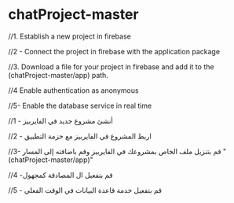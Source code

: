 # chatProject-master

//1. Establish a new project in firebase

//2 - Connect the project in firebase with the application package

//3. Download a file for your project in firebase and add it to the (chatProject-master/app) path.

//4 Enable authentication as anonymous

//5- Enable the database service in real time


//1 - أنشئ مشروع جديد في الفايربيز 

//2 - اربط المشروع في الفايربيز مع حزمة التطبيق

//3- قم بتنزيل ملف الخاص بمشروعك في الفايربيز وقم باضافته إلى المسار " (chatProject-master/app)"

//4 -قم بتفعيل ال المصادقة كمجهول

//5 - قم بتفعيل خدمة قاعدة البيانات في الوقت الفعلي
